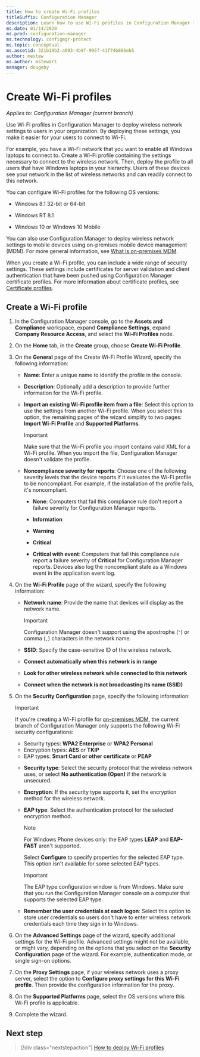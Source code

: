 ```yaml
---
title: How to create Wi-Fi profiles
titleSuffix: Configuration Manager
description: Learn how to use Wi-Fi profiles in Configuration Manager to deploy wireless network settings to users in your organization.
ms.date: 01/14/2020
ms.prod: configuration-manager
ms.technology: configmgr-protect
ms.topic: conceptual
ms.assetid: 321b19b2-a093-4b8f-995f-41f74b886eb5
author: mestew
ms.author: mstewart
manager: dougeby
---
```


# Create Wi-Fi profiles

*Applies to: Configuration Manager (current branch)*

Use Wi-Fi profiles in Configuration Manager to deploy wireless network settings to users in your organization. By deploying these settings, you make it easier for your users to connect to Wi-Fi.  

For example, you have a Wi-Fi network that you want to enable all Windows laptops to connect to. Create a Wi-Fi profile containing the settings necessary to connect to the wireless network. Then, deploy the profile to all users that have Windows laptops in your hierarchy. Users of these devices see your network in the list of wireless networks and can readily connect to this network.  

You can configure Wi-Fi profiles for the following OS versions:

- Windows 8.1 32-bit or 64-bit

- Windows RT 8.1

- Windows 10 or Windows 10 Mobile

You can also use Configuration Manager to deploy wireless network settings to mobile devices using on-premises mobile device management (MDM). For more general information, see [What is on-premises MDM](/configmgr/mdm/understand/manage-mobile-devices-with-on-premises-infrastructure).

When you create a Wi-Fi profile, you can include a wide range of security settings. These settings include certificates for server validation and client authentication that have been pushed using Configuration Manager certificate profiles. For more information about certificate profiles, see [Certificate profiles](/configmgr/protect/deploy-use/introduction-to-certificate-profiles).

## Create a Wi-Fi profile

1. In the Configuration Manager console, go to the **Assets and Compliance** workspace, expand **Compliance Settings**, expand **Company Resource Access**, and select the **Wi-Fi Profiles** node.

1. On the **Home** tab, in the **Create** group, choose **Create Wi-Fi Profile**.

1. On the **General** page of the Create Wi-Fi Profile Wizard, specify the following information:

    - **Name**: Enter a unique name to identify the profile in the console.

    - **Description**: Optionally add a description to provide further information for the Wi-Fi profile.

    - **Import an existing Wi-Fi profile item from a file**: Select this option to use the settings from another Wi-Fi profile. When you select this option, the remaining pages of the wizard simplify to two pages: **Import Wi-Fi Profile** and **Supported Platforms**.

        > [!IMPORTANT]
        > Make sure that the Wi-Fi profile you import contains valid XML for a Wi-Fi profile. When you import the file, Configuration Manager doesn't validate the profile.

    - **Noncompliance severity for reports**: Choose one of the following severity levels that the device reports if it evaluates the Wi-Fi profile to be noncompliant. For example, if the installation of the profile fails, it's noncompliant.

        - **None**: Computers that fail this compliance rule don't report a failure severity for Configuration Manager reports.

        - **Information**

        - **Warning**

        - **Critical**

        - **Critical with event**: Computers that fail this compliance rule report a failure severity of **Critical** for Configuration Manager reports. Devices also log the noncompliant state as a Windows event in the application event log.

1. On the **Wi-Fi Profile** page of the wizard, specify the following information:

    - **Network name**: Provide the name that devices will display as the network name.

        > [!IMPORTANT]
        > Configuration Manager doesn't support using the apostrophe (`'`) or comma (`,`) characters in the network name.

    - **SSID**: Specify the case-sensitive ID of the wireless network.

    - **Connect automatically when this network is in range**
    - **Look for other wireless network while connected to this network**
    - **Connect when the network is not broadcasting its name (SSID)**

1. On the **Security Configuration** page, specify the following information:

    > [!IMPORTANT]
    > If you're creating a Wi-Fi profile for [on-premises MDM](/configmgr/mdm/understand/manage-mobile-devices-with-on-premises-infrastructure), the current branch of Configuration Manager only supports the following Wi-Fi security configurations:  
    >
    > - Security types: **WPA2 Enterprise** or **WPA2 Personal**  
    > - Encryption types: **AES** or **TKIP**  
    > - EAP types: **Smart Card or other certificate** or **PEAP**  

    - **Security type**: Select the security protocol that the wireless network uses, or select **No authentication (Open)** if the network is unsecured.

    - **Encryption**: If the security type supports it, set the encryption method for the wireless network.

    - **EAP type**: Select the authentication protocol for the selected encryption method.

        > [!NOTE]
        > For Windows Phone devices only: the EAP types **LEAP** and **EAP-FAST** aren't supported.

        Select **Configure** to specify properties for the selected EAP type. This option isn't available for some selected EAP types.

        > [!IMPORTANT]
        > The EAP type configuration window is from Windows. Make sure that you run the Configuration Manager console on a computer that supports the selected EAP type.

    - **Remember the user credentials at each logon**: Select this option to store user credentials so users don't have to enter wireless network credentials each time they sign in to Windows.

1. On the **Advanced Settings** page of the wizard, specify additional settings for the Wi-Fi profile. Advanced settings might not be available, or might vary, depending on the options that you select on the **Security Configuration** page of the wizard. For example, authentication mode, or single sign-on options.

1. On the **Proxy Settings** page, if your wireless network uses a proxy server, select the option to **Configure proxy settings for this Wi-Fi profile**. Then provide the configuration information for the proxy.

1. On the **Supported Platforms** page, select the OS versions where this Wi-Fi profile is applicable.

1. Complete the wizard.

## Next step

> [!div class="nextstepaction"]
> [How to deploy Wi-Fi profiles](/configmgr/protect/deploy-use/deploy-wifi-vpn-email-cert-profiles)
